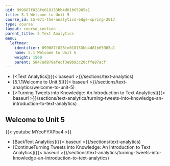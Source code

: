 ```yaml
---
uid: 099087f828fe018133bb4d81b65985a1
title: 5.1 Welcome to Unit 5
course_id: 15-071-the-analytics-edge-spring-2017
type: course
layout: course_section
parent_title: 5 Text Analytics
menu:
  leftnav:
    identifier: 099087f828fe018133bb4d81b65985a1
    name: 5.1 Welcome to Unit 5
    weight: 1560
    parent: 5847ad879afecf3e9b93c20cffe87acf
---
```


*   [<Text Analytics]({{< baseurl >}}/sections/text-analytics)
*   [5.1.1Welcome to Unit 5]({{< baseurl >}}/sections/text-analytics/welcome-to-unit-5)
*   [\>Turning Tweets into Knowledge: An Introduction to Text Analytics]({{< baseurl >}}/sections/text-analytics/turning-tweets-into-knowledge-an-introduction-to-text-analytics)

Welcome to Unit 5
-----------------

{{< youtube MYcoFYXPba4 >}}

*   [BackText Analytics]({{< baseurl >}}/sections/text-analytics)
*   [ContinueTurning Tweets into Knowledge: An Introduction to Text Analytics]({{< baseurl >}}/sections/text-analytics/turning-tweets-into-knowledge-an-introduction-to-text-analytics)